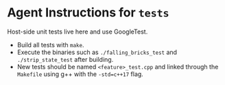 # Agent Instructions for `tests`

Host-side unit tests live here and use GoogleTest.

- Build all tests with `make`.
- Execute the binaries such as `./falling_bricks_test` and `./strip_state_test` after building.
- New tests should be named `<feature>_test.cpp` and linked through the `Makefile` using g++ with the `-std=c++17` flag.
